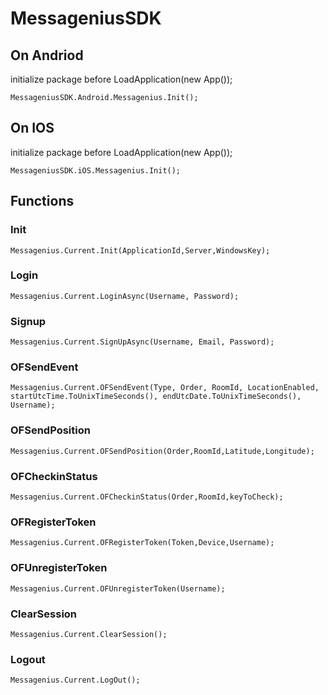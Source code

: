 # MessageniusSDK

## On Andriod 
  initialize package before LoadApplication(new App());
  ```
  MessageniusSDK.Android.Messagenius.Init();
  ```
  
## On IOS
  initialize package before LoadApplication(new App());
  ```
  MessageniusSDK.iOS.Messagenius.Init();
  ```
  
## Functions
  
### Init
  ```
  Messagenius.Current.Init(ApplicationId,Server,WindowsKey);
  ```
 
### Login
  ```
  Messagenius.Current.LoginAsync(Username, Password);
  ```
  
### Signup
  ```
  Messagenius.Current.SignUpAsync(Username, Email, Password);
  ```
  
### OFSendEvent
  ```
  Messagenius.Current.OFSendEvent(Type, Order, RoomId, LocationEnabled, startUtcTime.ToUnixTimeSeconds(), endUtcDate.ToUnixTimeSeconds(), Username);
  ```
  
### OFSendPosition
  ```
  Messagenius.Current.OFSendPosition(Order,RoomId,Latitude,Longitude);
  ```
  
### OFCheckinStatus
  ```
  Messagenius.Current.OFCheckinStatus(Order,RoomId,keyToCheck);
  ```
  
### OFRegisterToken
  ```
  Messagenius.Current.OFRegisterToken(Token,Device,Username);
  ```
  
### OFUnregisterToken
  ```
  Messagenius.Current.OFUnregisterToken(Username);
  ```
  
### ClearSession
  ```
  Messagenius.Current.ClearSession();
  ```
  
### Logout
  ```
  Messagenius.Current.LogOut();
  ```
